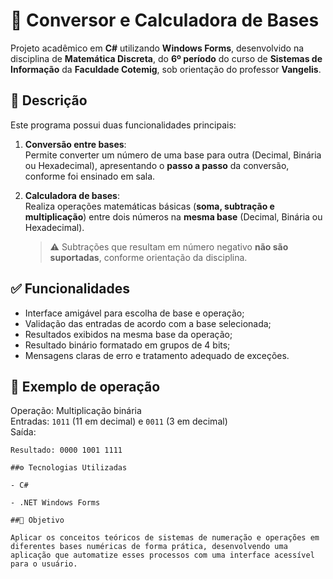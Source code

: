 # 🔢 Conversor e Calculadora de Bases

Projeto acadêmico em **C#** utilizando **Windows Forms**, desenvolvido na disciplina de **Matemática Discreta**, do **6º período** do curso de **Sistemas de Informação** da **Faculdade Cotemig**, sob orientação do professor **Vangelis**.

## 📌 Descrição

Este programa possui duas funcionalidades principais:

1. **Conversão entre bases**:  
   Permite converter um número de uma base para outra (Decimal, Binária ou Hexadecimal), apresentando o **passo a passo** da conversão, conforme foi ensinado em sala.

2. **Calculadora de bases**:  
   Realiza operações matemáticas básicas (**soma, subtração e multiplicação**) entre dois números na **mesma base** (Decimal, Binária ou Hexadecimal).  
   > ⚠️ Subtrações que resultam em número negativo **não são suportadas**, conforme orientação da disciplina.

## ✅ Funcionalidades

- Interface amigável para escolha de base e operação;
- Validação das entradas de acordo com a base selecionada;
- Resultados exibidos na mesma base da operação;
- Resultado binário formatado em grupos de 4 bits;
- Mensagens claras de erro e tratamento adequado de exceções.

## 🧮 Exemplo de operação

Operação: Multiplicação binária  
Entradas: `1011` (11 em decimal) e `0011` (3 em decimal)  
Saída:

```text
Resultado: 0000 1001 1111

##⚙️ Tecnologias Utilizadas

- C#

- .NET Windows Forms

##🎯 Objetivo

Aplicar os conceitos teóricos de sistemas de numeração e operações em diferentes bases numéricas de forma prática, desenvolvendo uma aplicação que automatize esses processos com uma interface acessível para o usuário.

